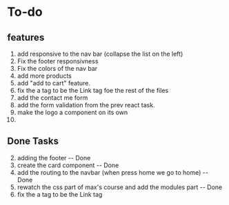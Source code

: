 # To-do

## features 

1. add responsive to the nav bar (collapse the list on the left)
2. Fix the footer responsivness
3. Fix the colors of the nav bar
4. add more products
5. add "add to cart" feature. 
6. fix the a tag to be the Link tag foe the rest of the files 
7. add the contact me form 
8. add the form validation from the prev react task.
9. make the logo a component on its own
10.




## Done Tasks 

2. adding the footer -- Done
3. create the card component -- Done
4. add the routing to the navbar (when press home we go to home) -- Done
5. rewatch the css part of max's course and add the modules part -- Done
7. fix the a tag to be the Link tag

